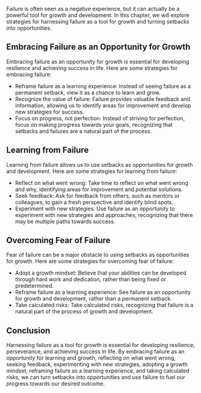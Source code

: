 
Failure is often seen as a negative experience, but it can actually be a powerful tool for growth and development. In this chapter, we will explore strategies for harnessing failure as a tool for growth and turning setbacks into opportunities.

Embracing Failure as an Opportunity for Growth
----------------------------------------------

Embracing failure as an opportunity for growth is essential for developing resilience and achieving success in life. Here are some strategies for embracing failure:

* Reframe failure as a learning experience: Instead of seeing failure as a permanent setback, view it as a chance to learn and grow.
* Recognize the value of failure: Failure provides valuable feedback and information, allowing us to identify areas for improvement and develop new strategies for success.
* Focus on progress, not perfection: Instead of striving for perfection, focus on making progress towards your goals, recognizing that setbacks and failures are a natural part of the process.

Learning from Failure
---------------------

Learning from failure allows us to use setbacks as opportunities for growth and development. Here are some strategies for learning from failure:

* Reflect on what went wrong: Take time to reflect on what went wrong and why, identifying areas for improvement and potential solutions.
* Seek feedback: Ask for feedback from others, such as mentors or colleagues, to gain a fresh perspective and identify blind spots.
* Experiment with new strategies: Use failure as an opportunity to experiment with new strategies and approaches, recognizing that there may be multiple paths towards success.

Overcoming Fear of Failure
--------------------------

Fear of failure can be a major obstacle to using setbacks as opportunities for growth. Here are some strategies for overcoming fear of failure:

* Adopt a growth mindset: Believe that your abilities can be developed through hard work and dedication, rather than being fixed or predetermined.
* Reframe failure as a learning experience: See failure as an opportunity for growth and development, rather than a permanent setback.
* Take calculated risks: Take calculated risks, recognizing that failure is a natural part of the process of growth and development.

Conclusion
----------

Harnessing failure as a tool for growth is essential for developing resilience, perseverance, and achieving success in life. By embracing failure as an opportunity for learning and growth, reflecting on what went wrong, seeking feedback, experimenting with new strategies, adopting a growth mindset, reframing failure as a learning experience, and taking calculated risks, we can turn setbacks into opportunities and use failure to fuel our progress towards our desired outcome.
